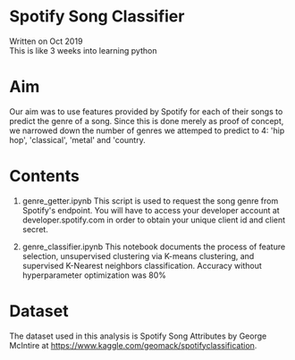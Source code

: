 # Spotify Song Classifier
Written on Oct 2019 <br>
This is like 3 weeks into learning python

# Aim
Our aim was to use features provided by Spotify for each of their songs to predict the genre of a song. Since this is done merely as proof of concept, we narrowed down the number of genres we attemped to predict to 4: 'hip hop', 'classical', 'metal' and 'country. 

# Contents
1. genre_getter.ipynb
This script is used to request the song genre from Spotify's endpoint. You will have to access your developer account at developer.spotify.com in order to obtain your unique client id and client secret.

2. genre_classifier.ipynb
This notebook documents the process of feature selection, unsupervised clustering via K-means clustering, and supervised K-Nearest neighbors classification. Accuracy without hyperparameter optimization was 80%

# Dataset
The dataset used in this analysis is Spotify Song Attributes by George McIntire at https://www.kaggle.com/geomack/spotifyclassification.
